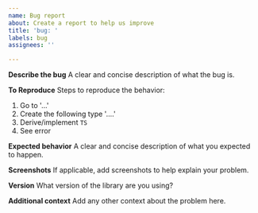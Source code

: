 ```yaml
---
name: Bug report
about: Create a report to help us improve
title: 'bug: '
labels: bug
assignees: ''

---
```


**Describe the bug**
A clear and concise description of what the bug is.

**To Reproduce**
Steps to reproduce the behavior:
1. Go to '...'
2. Create the following type '....'
3. Derive/implement `TS`
4. See error

**Expected behavior**
A clear and concise description of what you expected to happen.

**Screenshots**
If applicable, add screenshots to help explain your problem.

**Version**
What version of the library are you using?

**Additional context**
Add any other context about the problem here.
